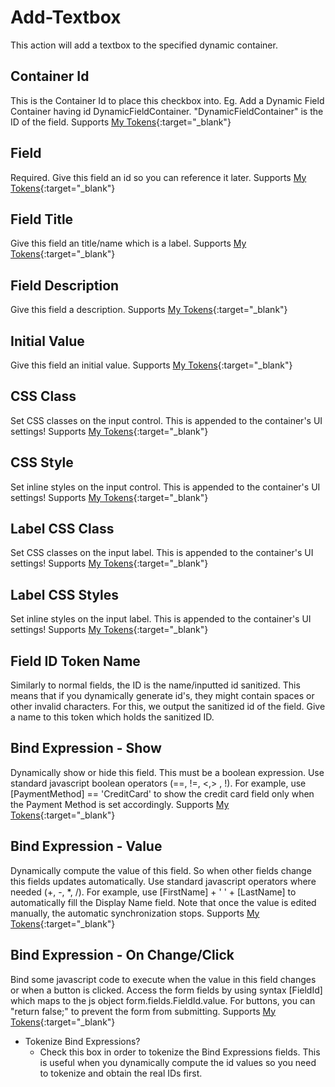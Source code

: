 # Add-Textbox

This action will add a textbox to the specified dynamic container.

## Container Id

This is the Container Id to place this checkbox into. Eg. Add a Dynamic Field Container having id DynamicFieldContainer. "DynamicFieldContainer" is the ID of the field.
Supports [My Tokens](http://www.dnnsharp.com/dnn/modules/my-custom-tokens){:target="_blank"}

## Field

Required. Give this field an id so you can reference it later.
Supports [My Tokens](http://www.dnnsharp.com/dnn/modules/my-custom-tokens){:target="_blank"}

## Field Title

Give this field an title/name which is a label.
Supports [My Tokens](http://www.dnnsharp.com/dnn/modules/my-custom-tokens){:target="_blank"}

## Field Description

Give this field a description.
Supports [My Tokens](http://www.dnnsharp.com/dnn/modules/my-custom-tokens){:target="_blank"}

## Initial Value

Give this field an initial value.
Supports [My Tokens](http://www.dnnsharp.com/dnn/modules/my-custom-tokens){:target="_blank"}

## CSS Class

Set CSS classes on the input control. This is appended to the container's UI settings!
Supports [My Tokens](http://www.dnnsharp.com/dnn/modules/my-custom-tokens){:target="_blank"}

## CSS Style

Set inline styles on the input control. This is appended to the container's UI settings!
Supports [My Tokens](http://www.dnnsharp.com/dnn/modules/my-custom-tokens){:target="_blank"}

## Label CSS Class

Set CSS classes on the input label. This is appended to the container's UI settings!
Supports [My Tokens](http://www.dnnsharp.com/dnn/modules/my-custom-tokens){:target="_blank"}

## Label CSS Styles

Set inline styles on the input label. This is appended to the container's UI settings!
Supports [My Tokens](http://www.dnnsharp.com/dnn/modules/my-custom-tokens){:target="_blank"}

## Field ID Token Name

Similarly to normal fields, the ID is the name/inputted id sanitized. This means that if you dynamically generate id's, they might contain spaces or other invalid characters. For this, we output the sanitized id of the field. Give a name to this token which holds the sanitized ID.

## Bind Expression - Show

Dynamically show or hide this field. This must be a boolean expression. Use standard javascript boolean operators (==, !=, <,> , !). For example, use [PaymentMethod] == 'CreditCard' to show the credit card field only when the Payment Method is set accordingly.
Supports [My Tokens](http://www.dnnsharp.com/dnn/modules/my-custom-tokens){:target="_blank"}

## Bind Expression - Value

Dynamically compute the value of this field. So when other fields change this fields updates automatically. Use standard javascript operators where needed (+, -, *, /). For example, use [FirstName] + ' ' + [LastName] to automatically fill the Display Name field. Note that once the value is edited manually, the automatic synchronization stops.
Supports [My Tokens](http://www.dnnsharp.com/dnn/modules/my-custom-tokens){:target="_blank"}

## Bind Expression - On Change/Click

Bind some javascript code to execute when the value in this field changes or when a button is clicked. Access the form fields by using syntax [FieldId] which maps to the js object form.fields.FieldId.value. For buttons, you can "return false;" to prevent the form from submitting.
Supports [My Tokens](http://www.dnnsharp.com/dnn/modules/my-custom-tokens){:target="_blank"}

* Tokenize Bind Expressions?
    * Check this box in order to tokenize the Bind Expressions fields. This is useful when you dynamically compute the id values so you need to tokenize and obtain the real IDs first.